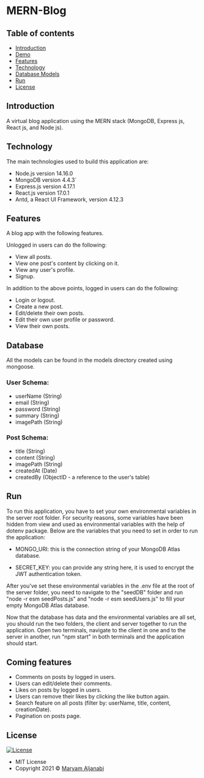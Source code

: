 # MERN-Blog


## Table of contents

- [Introduction](#introduction)
- [Demo](#demo)
- [Features](#features)
- [Technology](#technology)
- [Database Models](#database)
- [Run](#run)
- [License](#license)

## Introduction

A virtual blog application using the MERN stack (MongoDB, Express js, React js, and Node js).

## Technology

The main technologies used to build this application are:

- Node.js version 14.16.0
- MongoDB version 4.4.3`
- Express.js version 4.17.1
- React.js version 17.0.1
- Antd, a React UI Framework, version 4.12.3

## Features

A blog app with the following features.

Unlogged in users can do the following:

- View all posts.
- View one post's content by clicking on it.
- View any user's profile.
- Signup.

In addition to the above points, logged in users can do the following:

- Login or logout.
- Create a new post.
- Edit/delete their own posts.
- Edit their own user profile or password.
- View their own posts.

## Database

All the models can be found in the models directory created using mongoose.

### User Schema:

- userName (String)
- email (String)
- password (String)
- summary (String)
- imagePath (String)

### Post Schema:

- title (String)
- content (String)
- imagePath (String)
- createdAt (Date)
- createdBy (ObjectID - a reference to the user's table)

## Run

To run this application, you have to set your own environmental variables in the server root folder. For security reasons, some variables have been hidden from view and used as environmental variables with the help of dotenv package. Below are the variables that you need to set in order to run the application:

- MONGO_URI: this is the connection string of your MongoDB Atlas database.

- SECRET_KEY: you can provide any string here, it is used to encrypt the JWT authentication token.

After you've set these environmental variables in the .env file at the root of the server folder, you need to navigate to the "seedDB" folder and run "node -r esm seedPosts.js" and "node -r esm seedUsers.js" to fill your empty MongoDB Atlas database.

Now that the database has data and the environmental variables are all set, you should run the two folders, the client and server together to run the application. Open two terminals, navigate to the client in one and to the server in another, run "npm start" in both terminals and the application should start.

## Coming features

- Comments on posts by logged in users.
- Users can edit/delete their comments.
- Likes on posts by logged in users.
- Users can remove their likes by clicking the like button again.
- Search feature on all posts (filter by: userName, title, content, creationDate).
- Pagination on posts page.

## License

[![License](https://img.shields.io/:License-MIT-blue.svg?style=flat-square)](http://badges.mit-license.org)

- MIT License
- Copyright 2021 © [Maryam Aljanabi](https://github.com/maryamaljanabi)
